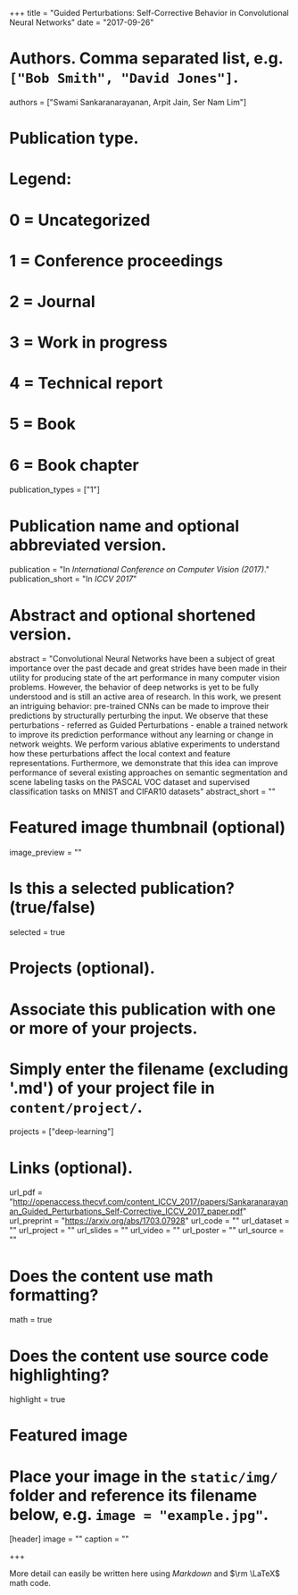 +++
title = "Guided Perturbations: Self-Corrective Behavior in Convolutional Neural Networks"
date = "2017-09-26"

# Authors. Comma separated list, e.g. `["Bob Smith", "David Jones"]`.
authors = ["Swami Sankaranarayanan, Arpit Jain, Ser Nam Lim"]

# Publication type.
# Legend:
# 0 = Uncategorized
# 1 = Conference proceedings
# 2 = Journal
# 3 = Work in progress
# 4 = Technical report
# 5 = Book
# 6 = Book chapter
publication_types = ["1"]

# Publication name and optional abbreviated version.
publication = "In *International Conference on Computer Vision (2017)*."
publication_short = "In *ICCV 2017*"

# Abstract and optional shortened version.
abstract = "Convolutional Neural Networks have been a subject of great importance over the past decade and great strides have been made in their utility for producing state of the art performance in many computer vision problems. However, the behavior of deep networks is yet to be fully understood and is still an active area of research. In this work, we present an intriguing behavior: pre-trained CNNs can be made to improve their predictions by structurally perturbing the input. We observe that these perturbations - referred as Guided Perturbations - enable a trained network to improve its prediction performance without any learning or change in network weights. We perform various ablative experiments to understand how these perturbations affect the local context and feature representations. Furthermore, we demonstrate that this idea can improve performance of several existing approaches on semantic segmentation and scene labeling tasks on the PASCAL VOC dataset and supervised classification tasks on MNIST and CIFAR10 datasets"
abstract_short = ""

# Featured image thumbnail (optional)
image_preview = ""

# Is this a selected publication? (true/false)
selected = true

# Projects (optional).
#   Associate this publication with one or more of your projects.
#   Simply enter the filename (excluding '.md') of your project file in `content/project/`.
projects = ["deep-learning"]

# Links (optional).
url_pdf = "http://openaccess.thecvf.com/content_ICCV_2017/papers/Sankaranarayanan_Guided_Perturbations_Self-Corrective_ICCV_2017_paper.pdf"
url_preprint = "https://arxiv.org/abs/1703.07928"
url_code = ""
url_dataset = ""
url_project = ""
url_slides = ""
url_video = ""
url_poster = ""
url_source = ""

# Does the content use math formatting?
math = true

# Does the content use source code highlighting?
highlight = true

# Featured image
# Place your image in the `static/img/` folder and reference its filename below, e.g. `image = "example.jpg"`.
[header]
image = ""
caption = ""

+++

More detail can easily be written here using *Markdown* and $\rm \LaTeX$ math code.
